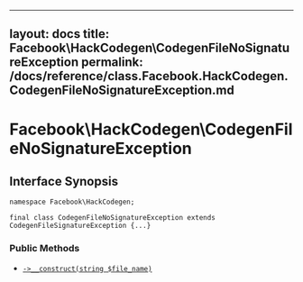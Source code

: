 
***

layout: docs
title: Facebook\\HackCodegen\\CodegenFileNoSignatureException
permalink: /docs/reference/class.Facebook.HackCodegen.CodegenFileNoSignatureException.md
---







# Facebook\\HackCodegen\\CodegenFileNoSignatureException




## Interface Synopsis




``` Hack
namespace Facebook\HackCodegen;

final class CodegenFileNoSignatureException extends CodegenFileSignatureException {...}
```




### Public Methods




* [` ->__construct(string $file_name) `](<class.Facebook.HackCodegen.CodegenFileNoSignatureException.__construct.md>)